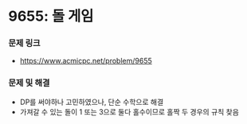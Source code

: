 # 9655: 돌 게임
### 문제 링크

- https://www.acmicpc.net/problem/9655



### 문제 및 해결

- DP를 써야하나 고민하였으나, 단순 수학으로 해결
- 가져갈 수 있는 돌이 1 또는 3으로 둘다 홀수이므로 홀짝 두 경우의 규칙 찾음
